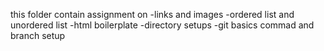 this folder contain assignment on 
-links and images
-ordered list and unordered list
-html boilerplate
-directory setups
-git basics commad and branch setup